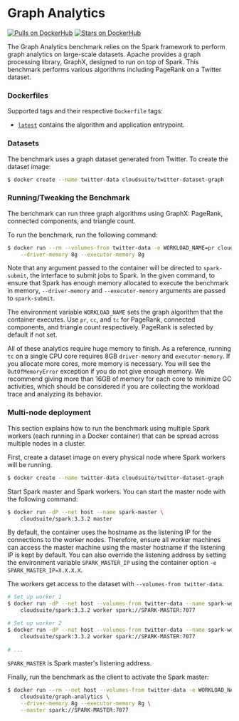 # Graph Analytics #

[![Pulls on DockerHub][dhpulls]][dhrepo]
[![Stars on DockerHub][dhstars]][dhrepo]

The Graph Analytics benchmark relies on the Spark framework to perform graph analytics on large-scale datasets. Apache provides a graph processing library, GraphX, designed to run on top of Spark. This benchmark performs various algorithms including PageRank on a Twitter dataset.


### Dockerfiles

Supported tags and their respective `Dockerfile` tags:
- [`latest`][latestcontainer] contains the algorithm and application entrypoint.

### Datasets

The benchmark uses a graph dataset generated from Twitter. To create the dataset image:

```bash
$ docker create --name twitter-data cloudsuite/twitter-dataset-graph
```

### Running/Tweaking the Benchmark

The benchmark can run three graph algorithms using GraphX: PageRank, connected components, and triangle count.

To run the benchmark, run the following command:

```bash
$ docker run --rm --volumes-from twitter-data -e WORKLOAD_NAME=pr cloudsuite/graph-analytics \
    --driver-memory 8g --executor-memory 8g
```

Note that any argument passed to the container will be directed to `spark-submit`, the interface to submit jobs to Spark. In the given command, to ensure that Spark has enough memory allocated to execute the benchmark in memory, `--driver-memory` and `--executor-memory` arguments are passed to `spark-submit`. 

The environment variable `WORKLOAD_NAME` sets the graph algorithm that the container executes. Use `pr`, `cc`, and `tc` for PageRank, connected components, and triangle count respectively. PageRank is selected by default if not set. 

All of these analytics require huge memory to finish. As a reference, running `tc` on a single CPU core requires 8GB `driver-memory` and `executor-memory`. If you allocate more cores, more memory is necessary. You will see the `OutOfMemoryError` exception if you do not give enough memory. We recommend giving more than 16GB of memory for each core to minimize GC activities, which should be considered if you are collecting the workload trace and analyzing its behavior. 

### Multi-node deployment

This section explains how to run the benchmark using multiple Spark workers (each running in a Docker container) that can be spread across multiple nodes in a cluster. 


First, create a dataset image on every physical node where Spark workers will be running.

```bash
$ docker create --name twitter-data cloudsuite/twitter-dataset-graph
```
Start Spark master and Spark workers. You can start the master node with the following command:

```bash
$ docker run -dP --net host --name spark-master \
    cloudsuite/spark:3.3.2 master
```

By default, the container uses the hostname as the listening IP for the connections to the worker nodes. Therefore, ensure all worker machines can access the master machine using the master hostname if the listening IP is kept by default.
You can also override the listening address by setting the environment variable `SPARK_MASTER_IP` using the container option `-e SPARK_MASTER_IP=X.X.X.X`.

The workers get access to the dataset with `--volumes-from twitter-data`.

```bash
# Set up worker 1
$ docker run -dP --net host --volumes-from twitter-data --name spark-worker-01 \
    cloudsuite/spark:3.3.2 worker spark://SPARK-MASTER:7077

# Set up worker 2
$ docker run -dP --net host --volumes-from twitter-data --name spark-worker-02 \
    cloudsuite/spark:3.3.2 worker spark://SPARK-MASTER:7077
    
# ...
```

`SPARK_MASTER` is Spark master's listening address.

Finally, run the benchmark as the client to activate the Spark master:

```bash
$ docker run --rm --net host --volumes-from twitter-data -e WORKLOAD_NAME=pr \
    cloudsuite/graph-analytics \
    --driver-memory 8g --executor-memory 8g \
    --master spark://SPARK-MASTER:7077
```


[dhrepo]: https://hub.docker.com/r/cloudsuite/graph-analytics/ "DockerHub Page"
[dhpulls]: https://img.shields.io/docker/pulls/cloudsuite/graph-analytics.svg "Go to DockerHub Page"
[dhstars]: https://img.shields.io/docker/stars/cloudsuite/graph-analytics.svg "Go to DockerHub Page"
[ml-dhrepo]: https://hub.docker.com/r/cloudsuite/twitter-dataset-graph/
[spark-dhrepo]: https://hub.docker.com/r/cloudsuite/spark/

[latestcontainer]: https://github.com/parsa-epfl/cloudsuite/blob/main/benchmarks/graph-analytics/latest/Dockerfile "link to container, github"
